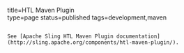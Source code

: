 title=HTL Maven Plugin		
type=page
status=published
tags=development,maven
~~~~~~

See [Apache Sling HTL Maven Plugin documentation](http://sling.apache.org/components/htl-maven-plugin/).
